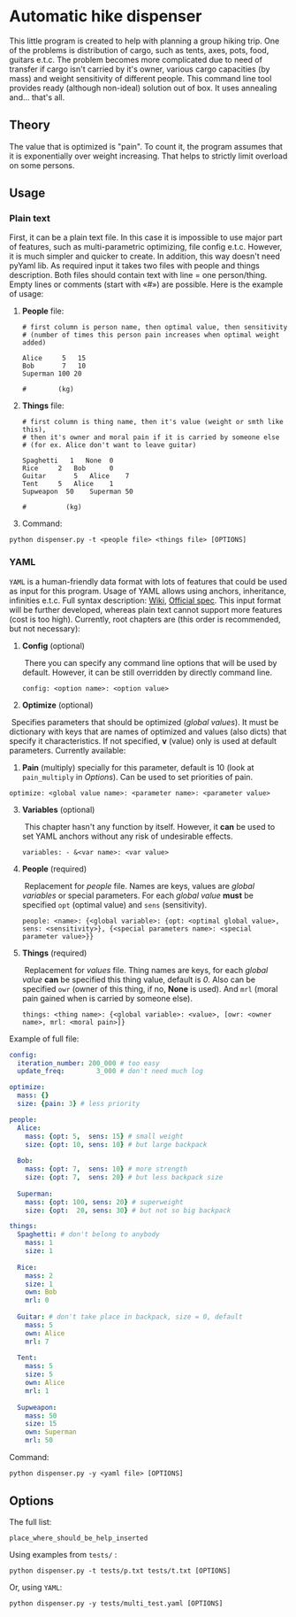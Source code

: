 # Automatic hike dispenser

This little program is created to help with planning a group hiking trip. One of the problems is distribution of cargo, such as tents, axes, pots, food, guitars e.t.c. The problem becomes more complicated due to need of transfer if cargo isn't carried by it's owner, various cargo capacities (by mass) and weight sensitivity of different people. This command line tool provides ready (although non-ideal) solution out of box. It uses annealing and... that's all.

## Theory

The value that is optimized is "pain". To count it, the program assumes that it is exponentially over weight increasing. That helps to strictly limit overload on some persons.

## Usage

### Plain text 

First, it can be a plain text file. In this case it is impossible to use major part of features, such as multi-parametric optimizing, file config e.t.c. However, it is much simpler and quicker to create. In addition, this way doesn't need pyYaml lib. As required input it takes two files with people and things description. Both files should contain text with line = one person/thing. Empty lines or comments (start with «\#») are possible. Here is the example of usage:

1. **People** file:

   ```
   # first column is person name, then optimal value, then sensitivity 
   # (number of times this person pain increases when optimal weight added)
   
   Alice	 5   15
   Bob   	 7   10
   Superman 100 20
   
   # 		(kg)
   ```

2. **Things** file:

   ```
   # first column is thing name, then it's value (weight or smth like this),
   # then it's owner and moral pain if it is carried by someone else 
   # (for ex. Alice don't want to leave guitar)
   
   Spaghetti   1   None	 0
   Rice		2	Bob    	 0
   Guitar 	 	5   Alice  	 7
   Tent		5   Alice  	 1
   Supweapon  50	Superman 50
   
   #		  (kg)
   ```

3. Command:

`python dispenser.py -t <people file> <things file> [OPTIONS]`

### YAML

`YAML` is a human-friendly data format with lots of features that could be used as input for this program. Usage of YAML allows using anchors, inheritance, infinities e.t.c. Full syntax description: [Wiki](https://en.wikipedia.org/wiki/YAML#Syntax), [Official spec](http://yaml.org/spec/1.2/spec.html). This input format will be further developed, whereas plain text cannot support more features (cost is too high). Currently, root chapters are (this order is recommended, but not necessary):

1. **Config** (optional)

   ​	There you can specify any command line options that will be used by default. However, it can be still overridden by directly command line.

   `config: <option name>: <option value>`

2.  **Optimize** (optional)

   ​	Specifies parameters that should be optimized (*global values*). It must be dictionary with keys that are names of optimized and values (also dicts) that specify it characteristics. If not specified, **v** (value) only is used at default parameters. Currently available:

   1. **Pain** (multiply) specially for this parameter, default is 10 (look at `pain_multiply` in *Options*). Can be used to set priorities of pain.

   `optimize: <global value name>: <parameter name>: <parameter value>`

3. **Variables** (optional)

   ​	This chapter hasn't any function by itself. However, it **can** be used to set YAML anchors without any risk of undesirable effects.

   `variables: - &<var name>: <var value>`

4. **People** (required)

   ​	Replacement for *people* file. Names are keys, values are *global variables* or special parameters. For each *global value* **must** be specified `opt` (optimal value) and `sens` (sensitivity).

   `people: <name>: {<global variable>: {opt: <optimal global value>, sens: <sensitivity>}, {<special parameters name>: <special parameter value>}}`

5. **Things** (required)

   ​	Replacement for *values* file. Thing names are keys, for each *global value* **can** be specified this thing value, default is *0*. Also can be specified `owr` (owner of this thing, if no, **None** is used). And `mrl` (moral pain gained when is carried by someone else).

   `things: <thing name>: {<global variable>: <value>, [owr: <owner name>, mrl: <moral pain>]}`

Example of full file:

```yaml
config:
  iteration_number: 200_000 # too easy
  update_freq:	      3_000 # don't need much log

optimize:
  mass: {}
  size: {pain: 3} # less priority

people:
  Alice:
    mass: {opt: 5,  sens: 15} # small weight
    size: {opt: 10, sens: 10} # but large backpack
    
  Bob:
    mass: {opt: 7,  sens: 10} # more strength
    size: {opt: 7,  sens: 20} # but less backpack size
    
  Superman:
    mass: {opt: 100, sens: 20} # superweight
    size: {opt:  20, sens: 30} # but not so big backpack

things:
  Spaghetti: # don't belong to anybody
    mass: 1
    size: 1
    
  Rice:
    mass: 2
    size: 1
    own: Bob
    mrl: 0
    
  Guitar: # don't take place in backpack, size = 0, default
    mass: 5
    own: Alice
    mrl: 7
    
  Tent:
    mass: 5
    size: 5
    own: Alice
    mrl: 1
    
  Supweapon:
    mass: 50
    size: 15
    own: Superman
    mrl: 50
```

Command:

`python dispenser.py -y <yaml file> [OPTIONS]`

## Options

The full list:

```
place_where_should_be_help_inserted
```

Using examples from `tests/` :

 `python dispenser.py -t tests/p.txt tests/t.txt [OPTIONS]`

Or, using `YAML`:

`python dispenser.py -y tests/multi_test.yaml [OPTIONS]`



